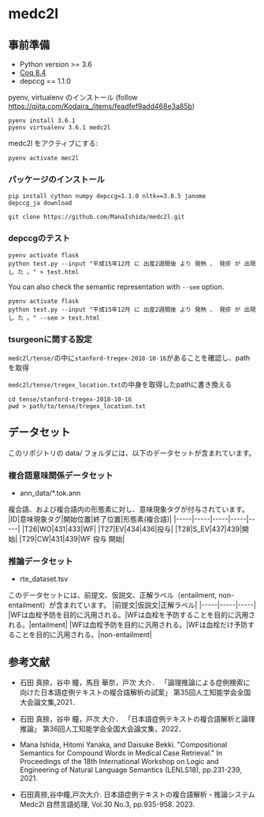 # medc2l

## 事前準備
- Python version >= 3.6
- [Coq 8.4](https://github.com/verypluming/flask_sts/tree/master/ccg2lambda/install_coq.md)
- depccg == 1.1.0

pyenv, virtualenv のインストール (follow https://qiita.com/Kodaira_/items/feadfef9add468e3a85b)
```
pyenv install 3.6.1
pyenv virtualenv 3.6.1 medc2l
```

medc2l をアクティブにする:
```
pyenv activate mec2l
```

### パッケージのインストール
```
pip install cython numpy depccg=1.1.0 nltk==3.0.5 janome
depccg_ja download
```
```
git clone https://github.com/ManaIshida/medc2l.git
```

### depccgのテスト
```
pyenv activate flask
python test.py --input "平成15年12月 に 出産2週間後 より 発熱 、 発疹 が 出現 し た 。" > test.html
```

You can also check the semantic representation with `--sem` option.
```
pyenv activate flask
python test.py --input "平成15年12月 に 出産2週間後 より 発熱 、 発疹 が 出現 し た 。" --sem > test.html
```

### tsurgeonに関する設定

`medc2l/tense/`の中に`stanford-tregex-2018-10-16`があることを確認し、pathを取得

`medc2l/tense/tregex_location.txt`の中身を取得したpathに書き換える
```
cd tense/stanford-tregex-2018-10-16
pwd > path/to/tense/tregex_location.txt
```

## データセット
このリポジトリの data/ フォルダには、以下のデータセットが含まれています。

### 複合語意味関係データセット
- ann_data/*.tok.ann

複合語、および複合語内の形態素に対し、意味現象タグが付与されています。
|ID|意味現象タグ|開始位置|終了位置|形態素(複合語)|
|-----|-----|-----|-----|-----|
|T26|WO|431|433|WF|
|T27|EV|434|436|投与|
|T28|S_EV|437|439|開始|
|T29|CW|431|439|WF 投与 開始|


### 推論データセット
- rte_dataset.tsv

このデータセットには、前提文、仮説文、正解ラベル（entailment, non-entailment）が含まれています。
|前提文|仮説文|正解ラベル|
|-----|-----|-----|
|WFは血栓予防を目的に汎用される。|WFは血栓を予防することを目的に汎用される。|entailment|
|WFは血栓予防を目的に汎用される。|WFは血栓だけ予防することを目的に汎用される。|non-entailment|


## 参考文献
- 石田 真捺，谷中 瞳，馬目 華奈，戸次 大介．
「論理推論による症例検索に向けた日本語症例テキストの複合語解析の試案」
第35回人工知能学会全国大会論文集,2021．

- 石田 真捺，谷中 瞳，戸次 大介．
「日本語症例テキストの複合語解析と論理推論」
第36回人工知能学会全国大会論文集，2022．

- Mana Ishida, Hitomi Yanaka, and Daisuke Bekki.
"Compositional Semantics for Compound Words in Medical Case Retrieval."
In Proceedings of the 18th International Workshop on Logic and Engineering of Natural Language Semantics (LENLS18), pp.231-239, 2021.

- 石田真捺,谷中瞳,戸次大介.
日本語症例テキストの複合語解析・推論システムMedc2l
自然言語処理, Vol.30 No.3, pp.935-958. 2023.
